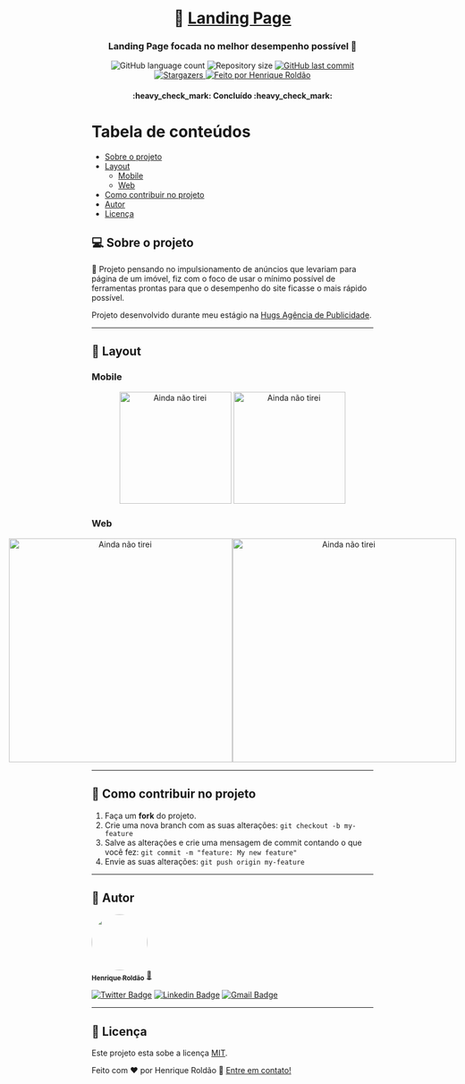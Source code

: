 <h1 align="center">
     🌆 <a href="#" alt="Site da Landing Page"> Landing Page </a>
</h1>

<h3 align="center">
    Landing Page focada no melhor desempenho possível 🚀
</h3>

<p align="center">
  <img alt="GitHub language count" src="https://img.shields.io/github/languages/count/henrique-roldao/landing-page-nt?color=%2304D361">

  <img alt="Repository size" src="https://img.shields.io/github/repo-size/henrique-roldao/landing-page-nt">
  
  <a href="https://github.com/henrique-roldao/landing-page-nt/commits/master">
    <img alt="GitHub last commit" src="https://img.shields.io/github/last-commit/henrique-roldao/landing-page-nt">
  </a>

   <a href="https://github.com/henrique-roldao/landing-page-nt/stargazers">
    <img alt="Stargazers" src="https://img.shields.io/github/stars/henrique-roldao/landing-page-nt?style=social">
  </a>

  <a href="https://github.com/henrique-roldao">
    <img alt="Feito por Henrique Roldão" src="https://img.shields.io/badge/feito%20por-Henrique-%237519C1">
  </a>
 
</p>

<h4 align="center">
	:heavy_check_mark: Concluído :heavy_check_mark:
</h4>

Tabela de conteúdos
=================
<!--ts-->
   * [Sobre o projeto](#-sobre-o-projeto)
   * [Layout](#-layout)
     * [Mobile](#mobile)
     * [Web](#web)
   * [Como contribuir no projeto](#-como-contribuir-no-projeto)
   * [Autor](#-autor)
   * [Licença](#user-content--licença)
<!--te-->


## 💻 Sobre o projeto

🌆 Projeto pensando no impulsionamento de anúncios que levariam para página de um imóvel,
fiz com o foco de usar o mínimo possível de ferramentas prontas para que o desempenho do site ficasse o mais rápido possível.

Projeto desenvolvido durante meu estágio na [Hugs Agência de Publicidade](https://www.instagram.com/hugsagencia/).

---


## 🎨 Layout

### Mobile

<p align="center">
  <img alt="Ainda não tirei" width="200px">

  <img alt="Ainda não tirei" width="200px">
</p>

### Web

<p align="center" style="display: flex; align-items: flex-start; justify-content: center;">
  <img alt="Ainda não tirei" width="400px">

  <img alt="Ainda não tirei" width="400px">
</p>

---


## 💪 Como contribuir no projeto

1. Faça um **fork** do projeto.
2. Crie uma nova branch com as suas alterações: `git checkout -b my-feature`
3. Salve as alterações e crie uma mensagem de commit contando o que você fez: `git commit -m "feature: My new feature"`
4. Envie as suas alterações: `git push origin my-feature`

---

## 🦸 Autor

<a href="https://github.com/henrique-roldao">
 <img style="border-radius: 50%;" src="https://avatars.githubusercontent.com/u/45341021?s=460&u=e23e23f746e90e306e9555007320107837afb4ae&v=4" width="100px;" alt=""/>
 <br />
 <sub><b>Henrique Roldão</b></sub></a> <a href="https://github.com/henrique-roldao" title="Henrique Roldão">🚀</a>
 <br />

[![Twitter Badge](https://img.shields.io/badge/-@rique_roldao-1ca0f1?style=flat-square&labelColor=1ca0f1&logo=twitter&logoColor=white&link=https://twitter.com/rique_roldao)](https://twitter.com/rique_roldao) [![Linkedin Badge](https://img.shields.io/badge/-Henrique-blue?style=flat-square&logo=Linkedin&logoColor=white&link=https://www.linkedin.com/in/henrique-rold%C3%A3o-2795191a2/)](https://www.linkedin.com/in/henrique-rold%C3%A3o-2795191a2/) 
[![Gmail Badge](https://img.shields.io/badge/-henriqueroldao@rede.ulbra.br-c14438?style=flat-square&logo=Gmail&logoColor=white&link=mailto:henriqueroldao@rede.ulbra.br)](mailto:henriqueroldao@rede.ulbra.br)

---

## 📝 Licença

Este projeto esta sobe a licença [MIT](./LICENSE).

Feito com ❤️ por Henrique Roldão 👋 [Entre em contato!](https://www.linkedin.com/in/henrique-rold%C3%A3o-2795191a2/)
